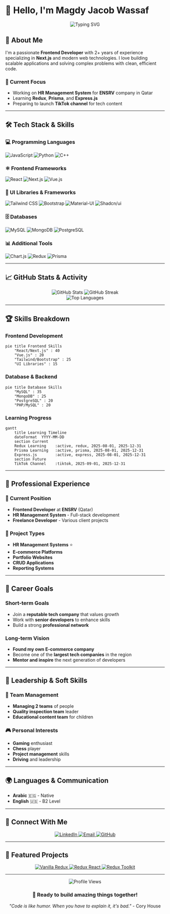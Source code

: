 # 👋 Hello, I'm Magdy Jacob Wassaf

<div align="center">
  <img src="https://readme-typing-svg.herokuapp.com?font=Fira+Code&weight=500&size=28&pause=1000&color=3B82F6&center=true&vCenter=true&width=435&lines=Frontend+Developer;Next.js+Specialist;React+Enthusiast;Problem+Solver" alt="Typing SVG" />
</div>

## 🚀 About Me

I'm a passionate **Frontend Developer** with 2+ years of experience specializing in **Next.js** and modern web technologies. I love building scalable applications and solving complex problems with clean, efficient code.

### 🎯 Current Focus

- Working on **HR Management System** for **ENSRV** company in Qatar
- Learning **Redux**, **Prisma**, and **Express.js**
- Preparing to launch **TikTok channel** for tech content

---

## 🛠️ Tech Stack & Skills

### 💻 Programming Languages

![JavaScript](https://img.shields.io/badge/-JavaScript-F7DF1E?style=for-the-badge&logo=javascript&logoColor=black)
![Python](https://img.shields.io/badge/-Python-3776AB?style=for-the-badge&logo=python&logoColor=white)
![C++](https://img.shields.io/badge/-C++-00599C?style=for-the-badge&logo=c%2B%2B&logoColor=white)

### ⚛️ Frontend Frameworks

![React](https://img.shields.io/badge/-React-61DAFB?style=for-the-badge&logo=react&logoColor=black)
![Next.js](https://img.shields.io/badge/-Next.js-000000?style=for-the-badge&logo=next.js&logoColor=white)
![Vue.js](https://img.shields.io/badge/-Vue.js-4FC08D?style=for-the-badge&logo=vue.js&logoColor=white)

### 🎨 UI Libraries & Frameworks

![Tailwind CSS](https://img.shields.io/badge/-Tailwind_CSS-38B2AC?style=for-the-badge&logo=tailwind-css&logoColor=white)
![Bootstrap](https://img.shields.io/badge/-Bootstrap-7952B3?style=for-the-badge&logo=bootstrap&logoColor=white)
![Material-UI](https://img.shields.io/badge/-Material_UI-0081CB?style=for-the-badge&logo=material-ui&logoColor=white)
![Shadcn/ui](https://img.shields.io/badge/-Shadcn/ui-000000?style=for-the-badge&logo=shadcnui&logoColor=white)

### 🗄️ Databases

![MySQL](https://img.shields.io/badge/-MySQL-4479A1?style=for-the-badge&logo=mysql&logoColor=white)
![MongoDB](https://img.shields.io/badge/-MongoDB-47A248?style=for-the-badge&logo=mongodb&logoColor=white)
![PostgreSQL](https://img.shields.io/badge/-PostgreSQL-336791?style=for-the-badge&logo=postgresql&logoColor=white)

### 📊 Additional Tools

![Chart.js](https://img.shields.io/badge/-Chart.js-FF6384?style=for-the-badge&logo=chart.js&logoColor=white)
![Redux](https://img.shields.io/badge/-Redux-764ABC?style=for-the-badge&logo=redux&logoColor=white)
![Prisma](https://img.shields.io/badge/-Prisma-2D3748?style=for-the-badge&logo=prisma&logoColor=white)

---

## 📈 GitHub Stats & Activity

<div align="center">
  <img src="https://github-readme-stats.vercel.app/api?username=magdy-jacob&show_icons=true&theme=radical&hide_border=true&bg_color=0D1117" alt="GitHub Stats" />
  <img src="https://github-readme-streak-stats.herokuapp.com/?user=magdy-jacob&theme=radical&hide_border=true&background=0D1117" alt="GitHub Streak" />
</div>

<div align="center">
  <img src="https://github-readme-stats.vercel.app/api/top-langs/?username=magdy-jacob&layout=compact&theme=radical&hide_border=true&bg_color=0D1117" alt="Top Languages" />
</div>

---

## 🏆 Skills Breakdown

### Frontend Development

```mermaid
pie title Frontend Skills
    "React/Next.js" : 40
    "Vue.js" : 20
    "Tailwind/Bootstrap" : 25
    "UI Libraries" : 15
```

### Database & Backend

```mermaid
pie title Database Skills
    "MySQL" : 35
    "MongoDB" : 25
    "PostgreSQL" : 20
    "PHP/MySQL" : 20
```

### Learning Progress

```mermaid
gantt
    title Learning Timeline
    dateFormat  YYYY-MM-DD
    section Current
    Redux Learning    :active, redux, 2025-08-01, 2025-12-31
    Prisma Learning   :active, prisma, 2025-08-01, 2025-12-31
    Express.js        :active, express, 2025-08-01, 2025-12-31
    section Future
    TikTok Channel    :tiktok, 2025-09-01, 2025-12-31
```

---

## 💼 Professional Experience

### 🏢 Current Position

- **Frontend Developer** at **ENSRV** (Qatar)
- **HR Management System** - Full-stack development
- **Freelance Developer** - Various client projects

### 🎯 Project Types

- **HR Management Systems** ⭐
- **E-commerce Platforms**
- **Portfolio Websites**
- **CRUD Applications**
- **Reporting Systems**

---

## 🎯 Career Goals

### Short-term Goals

- Join a **reputable tech company** that values growth
- Work with **senior developers** to enhance skills
- Build a strong **professional network**

### Long-term Vision

- **Found my own E-commerce company**
- Become one of the **largest tech companies** in the region
- **Mentor and inspire** the next generation of developers

---

## 🌟 Leadership & Soft Skills

### 👥 Team Management

- **Managing 2 teams** of people
- **Quality inspection team** leader
- **Educational content team** for children

### 🎮 Personal Interests

- **Gaming** enthusiast
- **Chess** player
- **Project management** skills
- **Driving** and leadership

---

## 🌍 Languages & Communication

- **Arabic** 🇪🇬 - Native
- **English** 🇺🇸 - B2 Level

---

## 📱 Connect With Me

<div align="center">
  <a href="https://linkedin.com/in/magdy-jacob" target="_blank">
    <img src="https://img.shields.io/badge/-LinkedIn-0077B5?style=for-the-badge&logo=linkedin&logoColor=white" alt="LinkedIn" />
  </a>
  <a href="mailto:magdyjacob0@gmail.com">
    <img src="https://img.shields.io/badge/-Email-D14836?style=for-the-badge&logo=gmail&logoColor=white" alt="Email" />
  </a>
  <a href="https://github.com/magdy-jacob" target="_blank">
    <img src="https://img.shields.io/badge/-GitHub-181717?style=for-the-badge&logo=github&logoColor=white" alt="GitHub" />
  </a>
</div>

---

## 🚀 Featured Projects

<div align="center">
  <a href="https://github.com/magdy-jacob/my-redux-vanilla">
    <img src="https://github-readme-stats.vercel.app/api/pin/?username=magdy-jacob&repo=my-redux-vanilla&theme=radical&hide_border=true&bg_color=0D1117" alt="Vanilla Redux" />
  </a>
  <a href="https://github.com/magdy-jacob/my-redux-react">
    <img src="https://github-readme-stats.vercel.app/api/pin/?username=magdy-jacob&repo=my-redux-react&theme=radical&hide_border=true&bg_color=0D1117" alt="Redux React" />
  </a>
  <a href="https://github.com/magdy-jacob/my-redux-toolkit">
    <img src="https://github-readme-stats.vercel.app/api/pin/?username=magdy-jacob&repo=my-redux-toolkit&theme=radical&hide_border=true&bg_color=0D1117" alt="Redux Toolkit" />
  </a>
</div>

---

<div align="center">
  <img src="https://komarev.com/ghpvc/?username=magdy-jacob&style=flat-square&color=blue" alt="Profile Views" />
  
  ### 🎯 Ready to build amazing things together!
  
  *"Code is like humor. When you have to explain it, it's bad."* - Cory House
</div>
